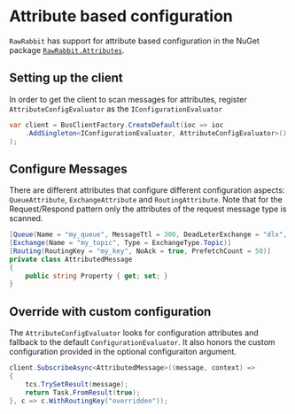 # Attribute based configuration
`RawRabbit` has support for attribute based configuration in the NuGet package [`RawRabbit.Attributes`](https://www.nuget.org/packages/RawRabbit.Attributes/).

## Setting up the client

In order to get the client to scan messages for attributes, register `AttributeConfigEvaluator` as the `IConfigurationEvaluator`

```csharp
var client = BusClientFactory.CreateDefault(ioc => ioc
	.AddSingleton<IConfigurationEvaluator, AttributeConfigEvaluator>()
);
```
## Configure Messages
There are different attributes that configure different configuration aspects: `QueueAttribute`, `ExchangeAttribute` and `RoutingAttribute`. Note that for the Request/Respond pattern only the attributes of the request message type is scanned.

```csharp
[Queue(Name = "my_queue", MessageTtl = 300, DeadLeterExchange = "dlx", Durable = false)]
[Exchange(Name = "my_topic", Type = ExchangeType.Topic)]
[Routing(RoutingKey = "my_key", NoAck = true, PrefetchCount = 50)]
private class AttributedMessage
{
	public string Property { get; set; }
}
```

## Override with custom configuration
The `AttributeConfigEvaluator` looks for configuration attributes and fallback to the default `ConfigurationEvaluator`. It also honors the custom configuration provided in the optional configuraiton argument.

```csharp
client.SubscribeAsync<AttributedMessage>((message, context) =>
{
	tcs.TrySetResult(message);
	return Task.FromResult(true);
}, c => c.WithRoutingKey("overridden"));
```